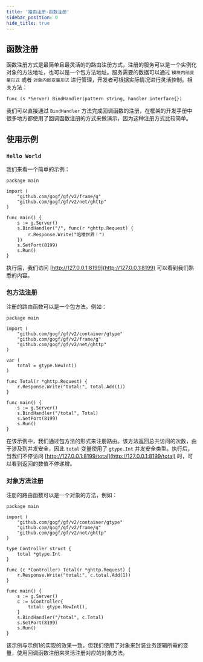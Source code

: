 ```yaml
---
title: '路由注册-函数注册'
sidebar_position: 0
hide_title: true
---
```


## 函数注册

函数注册方式是最简单且最灵活的的路由注册方式，注册的服务可以是一个实例化对象的方法地址，也可以是一个包方法地址。服务需要的数据可以通过 `模块内部变量形式` 或者 `对象内部变量形式` 进行管理，开发者可根据实际情况进行灵活控制。相关方法：

```
func (s *Server) BindHandler(pattern string, handler interface{})
```

我们可以直接通过 `BindHandler` 方法完成回调函数的注册，在框架的开发手册中很多地方都使用了回调函数注册的方式来做演示，因为这种注册方式比较简单。

## 使用示例

### `Hello World`

我们来看一个简单的示例：

```
package main

import (
    "github.com/gogf/gf/v2/frame/g"
    "github.com/gogf/gf/v2/net/ghttp"
)

func main() {
    s := g.Server()
    s.BindHandler("/", func(r *ghttp.Request) {
        r.Response.Write("哈喽世界！")
    })
    s.SetPort(8199)
    s.Run()
}
```

执行后，我们访问 [http://127.0.0.1:8199](http://127.0.0.1:8199) 可以看到我们熟悉的内容。

### 包方法注册

注册的路由函数可以是一个包方法，例如：

```
package main

import (
	"github.com/gogf/gf/v2/container/gtype"
	"github.com/gogf/gf/v2/frame/g"
	"github.com/gogf/gf/v2/net/ghttp"
)

var (
	total = gtype.NewInt()
)

func Total(r *ghttp.Request) {
	r.Response.Write("total:", total.Add(1))
}

func main() {
	s := g.Server()
	s.BindHandler("/total", Total)
	s.SetPort(8199)
	s.Run()
}
```

在该示例中，我们通过包方法的形式来注册路由。该方法返回总共访问的次数，由于涉及到并发安全，因此 `total` 变量使用了 `gtype.Int` 并发安全类型。执行后，当我们不停访问 [http://127.0.0.1:8199/total](http://127.0.0.1:8199/total) 时，可以看到返回的数值不停递增。

### 对象方法注册

注册的路由函数可以是一个对象的方法，例如：

```
package main

import (
	"github.com/gogf/gf/v2/container/gtype"
	"github.com/gogf/gf/v2/frame/g"
	"github.com/gogf/gf/v2/net/ghttp"
)

type Controller struct {
	total *gtype.Int
}

func (c *Controller) Total(r *ghttp.Request) {
	r.Response.Write("total:", c.total.Add(1))
}

func main() {
	s := g.Server()
	c := &Controller{
		total: gtype.NewInt(),
	}
	s.BindHandler("/total", c.Total)
	s.SetPort(8199)
	s.Run()
}
```

该示例与示例1的实现的效果一致，但我们使用了对象来封装业务逻辑所需的变量，使用回调函数注册来灵活注册对应的对象方法。